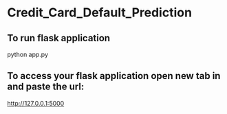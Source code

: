 # Credit_Card_Default_Prediction
## To run flask application
python app.py

## To access your flask application open new tab in and paste the url:
http://127.0.0.1:5000